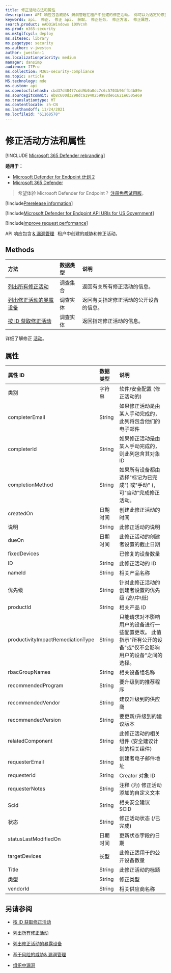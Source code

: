 ```yaml
---
title: 修正活动方法和属性
description: API 响应包含威胁& 漏洞管理在租户中创建的修正活动。 你可以为选定的修正任务请求所有修正活动、仅一个修正活动或有关公开的设备的信息。
keywords: api， 修正， 修正 api， 获取， 修正任务， 修正方法， 修正属性，
search.product: eADQiWindows 10XVcnh
ms.prod: m365-security
ms.mktglfcycl: deploy
ms.sitesec: library
ms.pagetype: security
ms.author: v-jweston
author: jweston-1
ms.localizationpriority: medium
manager: dansimp
audience: ITPro
ms.collection: M365-security-compliance
ms.topic: article
MS.technology: mde
ms.custom: api
ms.openlocfilehash: cbd37d48477cdd9b0a0dc7c6c5703b96ffb4b89e
ms.sourcegitcommit: eb8c600d3298dca1940259998de61621e6505e69
ms.translationtype: MT
ms.contentlocale: zh-CN
ms.lasthandoff: 11/24/2021
ms.locfileid: "61168578"
---
```

# <a name="remediation-activity-methods-and-properties"></a>修正活动方法和属性

[!INCLUDE [Microsoft 365 Defender rebranding](../../includes/microsoft-defender.md)]

**适用于：**

- [Microsoft Defender for Endpoint 计划 2](https://go.microsoft.com/fwlink/p/?linkid=2154037)
- [Microsoft 365 Defender](https://go.microsoft.com/fwlink/?linkid=2118804)

> 希望体验 Microsoft Defender for Endpoint？ [注册免费试用版](https://signup.microsoft.com/create-account/signup?products=7f379fee-c4f9-4278-b0a1-e4c8c2fcdf7e&ru=https://aka.ms/MDEp2OpenTrial?ocid=docs-wdatp-exposedapis-abovefoldlink)。

[!Include[Prerelease information](../../includes/prerelease.md)]

[!Include[Microsoft Defender for Endpoint API URIs for US Government](../../includes/microsoft-defender-api-usgov.md)]

[!Include[Improve request performance](../../includes/improve-request-performance.md)]

API 响应包含 [& 漏洞管理](next-gen-threat-and-vuln-mgt.md)   租户中创建的威胁和修正活动。

## <a name="methods"></a>Methods

方法|数据类型|说明
:---|:---|:---
[列出所有修正活动](get-remediation-all-activities.md)|调查集合|返回有关所有修正活动的信息。
[列出修正活动的暴露设备](get-remediation-exposed-devices-activities.md)|调查实体|返回有关指定修正活动的公开设备的信息。
[按 ID 获取修正活动](get-remediation-one-activity.md)|调查实体|返回指定修正活动的信息。

详细了解修正 [活动](tvm-remediation.md)。

## <a name="properties"></a>属性

属性 ID|数据类型|说明
:---|:---|:---
类别|字符串|软件/安全配置 (修正活动的) 
completerEmail|String|如果修正活动是由某人手动完成的，此列将包含他们的电子邮件
completerId|String|如果修正活动是由某人手动完成的，则此列包含其对象 ID
completionMethod|String|如果所有设备都由选择"标记为已完成") 或"手动" (，可"自动"完成修正活动。
createdOn|日期时间|创建此修正活动的时间
说明|String|此修正活动的说明
dueOn|日期时间|此修正活动的创建者设置的截止日期
fixedDevices||已修复的设备数量
ID|String|此修正活动的 ID
nameId|String|相关产品名称
优先级|String|针对此修正活动的创建者设置的优先级 (高\中\低) 
productId|String|相关产品 ID
productivityImpactRemediationType|String|只能请求对不影响用户的设备进行一些配置更改。 此值指示"所有公开的设备"或"仅不会影响用户的设备"之间的选择。
rbacGroupNames|String|相关设备组名称
recommendedProgram|String|要升级到的推荐程序
recommendedVendor|String|建议升级到的供应商
recommendedVersion|String|要更新/升级到的建议版本
relatedComponent|String|此修正活动的相关组件 (安全建议计划的相关组件) 
requesterEmail|String|创建者电子邮件地址
requesterId|String|Creator 对象 ID
requesterNotes|String|注释 (为) 修正活动添加的自定义文本
Scid|String|相关安全建议 SCID
状态|String|修正活动状态 (/已完成) 
statusLastModifiedOn|日期时间|更新状态字段的日期
targetDevices|长型|此修正适用于的公开设备数量
Title|String|此修正活动的标题
类型|String|修正类型
vendorId|String|相关供应商名称

## <a name="see-also"></a>另请参阅

- [按 ID 获取修正活动](get-remediation-one-activity.md)

- [列出所有修正活动](get-remediation-all-activities.md)

- [列出修正活动的暴露设备](get-remediation-exposed-devices-activities.md)

- [基于风险的威胁& 漏洞管理](next-gen-threat-and-vuln-mgt.md)

- [组织中漏洞](tvm-weaknesses.md)
